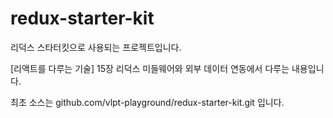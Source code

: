# redux-starter-kit

리덕스 스타터킷으로 사용되는 프로젝트입니다. 

[리액트를 다루는 기술] 15장 리덕스 미들웨어와 외부 데이터 연동에서 다루는 내용입니다. 

최초 소스는 github.com/vlpt-playground/redux-starter-kit.git 입니다. 

